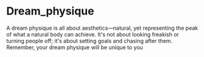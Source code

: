 # Dream_physique
A dream physique is all about aesthetics—natural, yet representing the peak of what a natural body can achieve. It's not about looking freakish or turning people off; it's about setting goals and chasing after them. Remember, your dream physique will be unique to you
